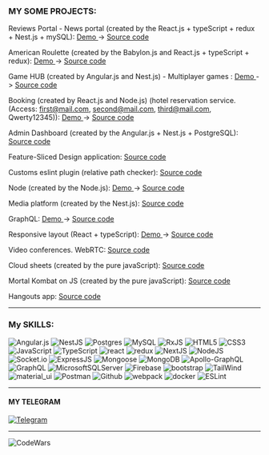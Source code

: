 ### MY SOME PROJECTS:

Reviews Portal - News portal (created by the React.js + typeScript + redux + Nest.js + mySQL): <a href="https://itransition-webportal.netlify.app/" > Demo </a> -> <a href="https://github.com/s2000promax/itransition-web-portal" > Source code </a> 

American Roulette (created by the Babylon.js and React.js + typeScript + redux): <a href="https://cheery-rabanadas-8b5897.netlify.app" > Demo </a> -> <a href="https://github.com/s2000promax/fortunes-island" > Source code </a> 

Game HUB (created by Angular.js and Nest.js) - Multiplayer games : <a href="http://95.111.247.254/" > Demo </a> -> <a href="https://github.com/s2000promax/itransition-multigame-platform" > Source code </a> 

Booking (created by React.js and Node.js) (hotel reservation service. (Access: first@mail.com, second@mail.com, third@mail.com, Qwerty12345)): <a href="http://95.111.247.254/" > Demo </a> -> <a href="https://github.com/s2000promax/booking" > Source code </a> 

Admin Dashboard (created by the Angular.js + Nest.js + PostgreSQL): <a href="https://github.com/s2000promax/itransition-webapp" > Source code </a>

Feature-Sliced Design application: <a href="https://github.com/s2000promax/todo-fsd-layout" > Source code </a>

Customs eslint plugin (relative path checker): <a href="https://github.com/s2000promax/eslint-plugin-s2000promax-plugin" > Source code </a>

Node (created by the Node.js): <a href="https://node-test-1.herokuapp.com/" > Demo </a> -> <a href="https://github.com/s2000promax/node" > Source code </a> 

Media platform (created by the Nest.js): <a href="https://github.com/s2000promax/media-platform" > Source code </a> 

GraphQL: <a href="https://graphql-test-2.herokuapp.com/" > Demo </a> -> <a href="https://github.com/s2000promax/GraphQL" > Source code </a> 

Responsive layout (React + typeScript): <a href="https://main--quiet-mandazi-53d51f.netlify.app/" > Demo </a> -> <a href="https://github.com/s2000promax/spa-layout-for-coalition-technologies" > Source code </a> 

Video conferences. WebRTC: <a href="https://github.com/s2000promax/webRTC-meet" > Source code </a>

Cloud sheets (created by the pure javaScript): <a href="https://github.com/s2000promax/cloud-sheets" > Source code </a>

Mortal Kombat on JS (created by the pure javaScript): <a href="https://github.com/s2000promax/MortalKombat" > Source code </a> 

Hangouts app: <a href="https://github.com/s2000promax/hangout" > Source code </a>

---

### My SKILLS:

![Angular.js](https://img.shields.io/badge/angular.js-%23E23237.svg?style=for-the-badge&logo=angularjs&logoColor=white)
![NestJS](https://img.shields.io/badge/nestjs-%23E0234E.svg?style=for-the-badge&logo=nestjs&logoColor=white)
![Postgres](https://img.shields.io/badge/postgres-%23316192.svg?style=for-the-badge&logo=postgresql&logoColor=white)
![MySQL](https://img.shields.io/badge/mysql-%2300f.svg?style=for-the-badge&logo=mysql&logoColor=white)
![RxJS](https://img.shields.io/badge/rxjs-%23B7178C.svg?style=for-the-badge&logo=reactivex&logoColor=white)
![HTML5](https://img.shields.io/badge/html5-%23E34F26.svg?style=for-the-badge&logo=html5&logoColor=white)
![CSS3](https://img.shields.io/badge/css3-%231572B6.svg?style=for-the-badge&logo=css3&logoColor=white)
![JavaScript](https://img.shields.io/badge/JavaScript-111111?style=for-the-badge&logo=JavaScript)
![TypeScript](https://img.shields.io/badge/TypeScript-111111?style=for-the-badge&logo=TypeScript)
![react](https://img.shields.io/badge/react-111111?style=for-the-badge&logo=React)
![redux](https://img.shields.io/badge/redux-111111?style=for-the-badge&logo=Redux)
![NextJS](https://img.shields.io/badge/Next-black?style=for-the-badge&logo=next.js&logoColor=white)
![NodeJS](https://img.shields.io/badge/NodeJs-111111?style=for-the-badge&logo=Node.js)
![Socket.io](https://img.shields.io/badge/Socket.io-black?style=for-the-badge&logo=socket.io&badgeColor=010101)
![ExpressJS](https://img.shields.io/badge/ExpressJS-111111?style=for-the-badge&logo=Express)
![Mongoose](https://img.shields.io/badge/Mongoose-111111?style=for-the-badge&logo=MongoDB)
![MongoDB](https://img.shields.io/badge/MongoDB-%234ea94b.svg?style=for-the-badge&logo=mongodb&logoColor=white)
![Apollo-GraphQL](https://img.shields.io/badge/-ApolloGraphQL-311C87?style=for-the-badge&logo=apollo-graphql)
![GraphQL](https://img.shields.io/badge/-GraphQL-E10098?style=for-the-badge&logo=graphql&logoColor=white)
![MicrosoftSQLServer](https://img.shields.io/badge/Microsoft%20SQL%20Sever-CC2927?style=for-the-badge&logo=microsoft%20sql%20server&logoColor=white)
![Firebase](https://img.shields.io/badge/Firebase-039BE5?style=for-the-badge&logo=Firebase&logoColor=white)
![bootstrap](https://img.shields.io/badge/bootstrap-111111?style=for-the-badge&logo=Bootstrap)
![TailWind](https://img.shields.io/badge/Tailwind_CSS-38B2AC?style=for-the-badge&logo=tailwind-css&logoColor=white)
![material_ui](https://img.shields.io/badge/material_ui-111111?style=for-the-badge&logo=Material-UI)
![Postman](https://img.shields.io/badge/Postman-111111?style=for-the-badge&logo=Postman)
![Github](https://img.shields.io/badge/Github-111111?style=for-the-badge&logo=GitHub)
![webpack](https://img.shields.io/badge/webpack-111111?style=for-the-badge&logo=Webpack)
![docker](https://img.shields.io/badge/docker-%230db7ed.svg?style=for-the-badge&logo=docker&logoColor=white)
![ESLint](https://img.shields.io/badge/ESLint-4B3263?style=for-the-badge&logo=eslint&logoColor=white)


---

#### MY TELEGRAM

[![Telegram](https://img.shields.io/badge/Telegram-111111?style=for-the-badge&logo=telegram)](https://t.me/webfulldev)

---

![CodeWars](https://www.codewars.com/users/s2000promax/badges/large)
